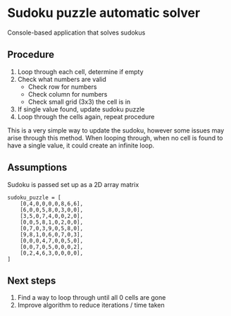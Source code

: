 # Sudoku puzzle automatic solver

Console-based application that solves sudokus

## Procedure
1. Loop through each cell, determine if empty
2. Check what numbers are valid 
    - Check row for numbers
    - Check column for numbers
    - Check small grid (3x3) the cell is in
3. If single value found, update sudoku puzzle
4. Loop through the cells again, repeat procedure

This is a very simple way to update the sudoku, however some issues may arise through this method. When looping through, when no cell is found to have a single value, it could create an infinite loop.

## Assumptions
Sudoku is passed set up as a 2D array matrix
```
sudoku_puzzle = [
    [0,4,0,0,0,0,8,6,6],
    [6,0,0,5,8,0,3,0,0],
    [3,5,0,7,4,0,0,2,0],
    [0,0,5,8,1,0,2,0,0],
    [0,7,0,3,9,0,5,8,0],
    [9,8,1,0,6,0,7,0,3],
    [0,0,0,4,7,0,0,5,0],
    [0,0,7,0,5,0,0,0,2],
    [0,2,4,6,3,0,0,0,0],
]
```


## Next steps
1. Find a way to loop through until all 0 cells are gone
2. Improve algorithm to reduce iterations / time taken